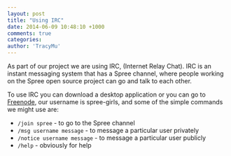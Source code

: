 ```yaml
---
layout: post
title: "Using IRC"
date: 2014-06-09 10:48:10 +1000
comments: true
categories:
author: 'TracyMu'
---
```

As part of our project we are using IRC, (Internet Relay Chat). IRC is an instant messaging system that has
a Spree channel, where people working on the Spree open source project can go and talk to each other.

To use IRC you can download a desktop application or you can go to [Freenode](webchat.freenode.net), our username
is spree-girls, and some of the simple commands we might use are:

* `/join spree` - to go to the Spree channel
* `/msg username message` - to message a particular user privately
* `/notice username message` - to message a particular user publicly
* `/help` - obviously for help
